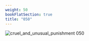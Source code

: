 ```yaml
---
weight: 50
bookFlatSection: true
title: "050"
---
```


![cruel_and_unusual_punishment 050 ](../../jpg/cup_050.jpg)


